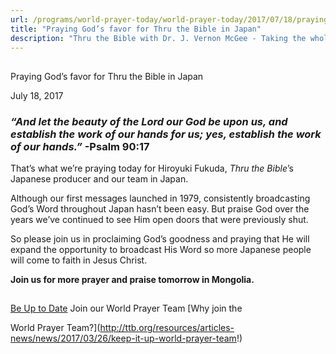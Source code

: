 ```yaml
---
url: /programs/world-prayer-today/world-prayer-today/2017/07/18/praying-god-s-favor-for-thru-the-bible-in-japan
title: "Praying God’s favor for Thru the Bible in Japan"
description: "Thru the Bible with Dr. J. Vernon McGee - Taking the whole Word to the whole world"
---
```







## 
 Praying God’s favor for Thru the Bible in Japan


July 18, 2017




### *“And let the beauty of the Lord our God be upon us, and establish the work of our hands for us; yes, establish the work of our hands.”* -Psalm 90:17


That’s what we’re praying today for Hiroyuki Fukuda, *Thru the Bible*’s Japanese producer and our team in Japan. 


Although our first messages launched in 1979, consistently broadcasting God’s Word throughout Japan hasn’t been easy. But praise God over the years we’ve continued to see Him open doors that were previously shut.


So please join us in proclaiming God’s goodness and praying that He will expand the opportunity to broadcast His Word so more Japanese people will come to faith in Jesus Christ.


**Join us for more prayer and praise tomorrow in Mongolia.**







## 




[Be Up to Date](http://feeds.feedburner.com/WorldPrayerToday "World Prayer Today RSS Feed")
Join our World Prayer Team
[Why join the  

World Prayer Team?](http://ttb.org/resources/articles-news/news/2017/03/26/keep-it-up-world-prayer-team!)




